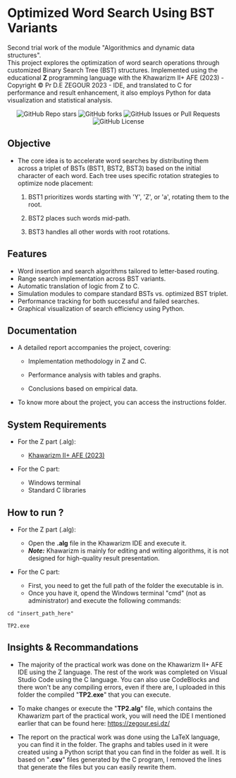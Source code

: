 # Optimized Word Search Using BST Variants

Second trial work of the module "Algorithmics and dynamic data structures".\
This project explores the optimization of word search operations through customized Binary Search Tree (BST) structures. Implemented using the educational **Z** programming language with the Khawarizm II+ AFE (2023) - Copyright © Pr D.E ZEGOUR 2023 - IDE, and translated to C for performance and result enhancement, it also employs Python for data visualization and statistical analysis.

<div align="center">
  <img alt="GitHub Repo stars" src="https://img.shields.io/github/stars/kalis26/Optimized-Word-Search-Using-BST-Variants">
  <img alt="GitHub forks" src="https://img.shields.io/github/forks/kalis26/Optimized-Word-Search-Using-BST-Variants">
  <img alt="GitHub Issues or Pull Requests" src="https://img.shields.io/github/issues/kalis26/Optimized-Word-Search-Using-BST-Variants?color=orange">
  <img alt="GitHub License" src="https://img.shields.io/github/license/kalis26/Optimized-Word-Search-Using-BST-Variants?link=https%3A%2F%2Fgithub.com%2Fkalis26%2FOptimized-Word-Search-Using-BST-Variants%3Ftab%3DMIT-1-ov-file">
</div>

## Objective
- The core idea is to accelerate word searches by distributing them across a triplet of BSTs (BST1, BST2, BST3) based on the initial character of each word. Each tree uses specific rotation strategies to optimize node placement:

  1. BST1 prioritizes words starting with 'Y', 'Z', or 'a', rotating them to the root.

  2. BST2 places such words mid-path.

  3. BST3 handles all other words with root rotations.
 
## Features
- Word insertion and search algorithms tailored to letter-based routing.
- Range search implementation across BST variants.
- Automatic translation of logic from Z to C.
- Simulation modules to compare standard BSTs vs. optimized BST triplet.
- Performance tracking for both successful and failed searches.
- Graphical visualization of search efficiency using Python.

## Documentation
- A detailed report accompanies the project, covering:

  * Implementation methodology in Z and C.

  * Performance analysis with tables and graphs.

  * Conclusions based on empirical data.
 
- To know more about the project, you can access the instructions folder.

## System Requirements
- For the Z part (.alg):

  * [Khawarizm II+ AFE (2023)](https://zegour.esi.dz/Developpement/Seriez/khawarizm_ii_afe.htm)
 
- For the C part:

  * Windows terminal
  * Standard C libraries
 
## How to run ?

- For the Z part (.alg):

  * Open the **.alg** file in the Khawarizm IDE and execute it.
  *  ***Note:*** Khawarizm is mainly for editing and writing algorithms, it is not designed for high-quality result presentation.

- For the C part:

  * First, you need to get the full path of the folder the executable is in.
  * Once you have it, opend the Windows terminal "cmd" (not as administrator) and execute the following commands:
 
```
cd "insert_path_here"
```
```
TP2.exe
```
 
## Insights & Recommandations
  
* The majority of the practical work was done on the Khawarizm II+ AFE IDE using the Z language. The rest of the work was completed on Visual Studio Code using the C language. You can also use CodeBlocks and there won't be any compiling errors, even if there are, I uploaded in this folder the compiled "**TP2.exe**" that you can execute.

* To make changes or execute the "**TP2.alg**" file, which contains the Khawarizm part of the practical work, you will need the IDE I mentioned earlier that can be found here: https://zegour.esi.dz/

* The report on the practical work was done using the LaTeX language, you can find it in the folder. The graphs and tables used in it were created using a Python script that you can find in the folder as well. It is based on "**.csv**" files generated by the C program, I removed the lines that generate the files but you can easily rewrite them.
